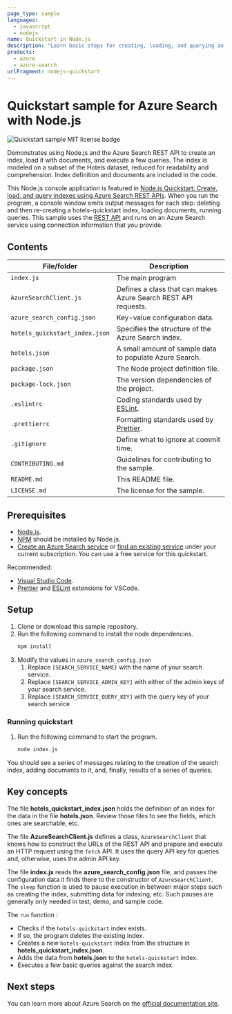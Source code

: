 ```yaml
---
page_type: sample
languages:
  - javascript
  - nodejs
name: Quickstart in Node.js
description: "Learn basic steps for creating, loading, and querying an Azure Search index using REST APIs and Node.js."
products:
  - azure
  - azure-search
urlFragment: nodejs-quickstart
---
```


# Quickstart sample for Azure Search with Node.js

![Quickstart sample MIT license badge](https://img.shields.io/badge/license-MIT-green.svg)

Demonstrates using Node.js and the Azure Search REST API to create an index, load it with documents, and execute a few queries. The index is modeled on a subset of the Hotels dataset, reduced for readability and comprehension. Index definition and documents are included in the code.

This Node.js console application is featured in [Node.js Quickstart: Create, load, and query indexes using Azure Search REST APIs](https://docs.microsoft.com/azure/search/search-get-started-nodejs). When you run the program, a console window emits output messages for each step: deleting and then re-creating a hotels-quickstart index, loading documents, running queries. This sample uses the [REST API](https://docs.microsoft.com/en-us/rest/api/searchservice/) and runs on an Azure Search service using connection information that you provide.

## Contents

| File/folder | Description |
|-------------|-------------|
| `index.js` | The main program |
| `AzureSearchClient.js` | Defines a class that can makes Azure Search REST API requests. |
| `azure_search_config.json` | Key-value configuration data. | 
| `hotels_quickstart_index.json` | Specifies the structure of the Azure Search index. | 
| `hotels.json` | A small amount of sample data to populate Azure Search. | 
| `package.json` | The Node project definition file. | 
| `package-lock.json` | The version dependencies of the project. | 
| `.eslintrc` | Coding standards used by [ESLint](https://eslint.org/). |
| `.prettierrc` | Formatting standards used by [Prettier](https://prettier.io/). | 
| `.gitignore` | Define what to ignore at commit time. |
| `CONTRIBUTING.md` | Guidelines for contributing to the sample. |
| `README.md` | This README file. |
| `LICENSE.md`   | The license for the sample. |

## Prerequisites

+ [Node.js](https://nodejs.org).
+ [NPM](https://www.npmjs.com) should be installed by Node.js.
+ [Create an Azure Search service](search-create-service-portal.md) or [find an existing service](https://ms.portal.azure.com/#blade/HubsExtension/BrowseResourceBlade/resourceType/Microsoft.Search%2FsearchServices) under your current subscription. You can use a free service for this quickstart.

Recommended:

* [Visual Studio Code](https://code.visualstudio.com).
* [Prettier](https://marketplace.visualstudio.com/items?itemName=esbenp.prettier-vscode) and [ESLint](https://marketplace.visualstudio.com/items?itemName=dbaeumer.vscode-eslint) extensions for VSCode.

## Setup

1. Clone or download this sample repository.
1. Run the following command to install the node dependencies.
    ```bash
    npm install 
    ```
1. Modify the values in `azure_search_config.json` 
    1. Replace `[SEARCH_SERVICE_NAME]` with the name of your search service. 
    1. Replace `[SEARCH_SERVICE_ADMIN_KEY]` with either of the admin keys of your search service.
    1. Replace `[SEARCH_SERVICE_QUERY_KEY]` with the query key of your search service

### Running quickstart

1. Run the following command to start the program.
    ```bash
    node index.js
    ```

You should see a series of messages relating to the creation of the search index, adding documents to it, and, finally, results of a series of queries.

## Key concepts 

The file **hotels_quickstart_index.json** holds the definition of an index for the data in the file **hotels.json**. Review those files to see the fields, which ones are searchable, etc. 

The file **AzureSearchClient.js** defines a class, `AzureSearchClient` that knows how to construct the URLs of the REST API and prepare and execute an HTTP request using the `fetch` API. It uses the query API key for queries and, otherwise, uses the admin API key. 

The file **index.js** reads the **azure_search_config.json** file, and passes the configuration data it finds there to the constructor of `AzureSearchClient`. The `sleep` function is used to pause execution in between major steps such as creating the index, submitting data for indexing, etc. Such pauses are generally only needed in test, demo, and sample code. 

The `run` function :

* Checks if the `hotels-quickstart` index exists.
* If so, the program deletes the existing index.
* Creates a new `hotels-quickstart` index from the structure in **hotels_quickstart_index.json**.
* Adds the data from **hotels.json** to the `hotels-quickstart` index.
* Executes a few basic queries against the search index.

## Next steps 

You can learn more about Azure Search on the [official documentation site](https://docs.microsoft.com/azure/search/).

